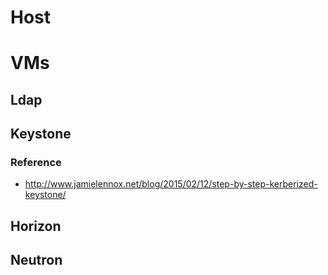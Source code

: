 # Host

# VMs

## Ldap

## Keystone
### Reference
* http://www.jamielennox.net/blog/2015/02/12/step-by-step-kerberized-keystone/

## Horizon

## Neutron



